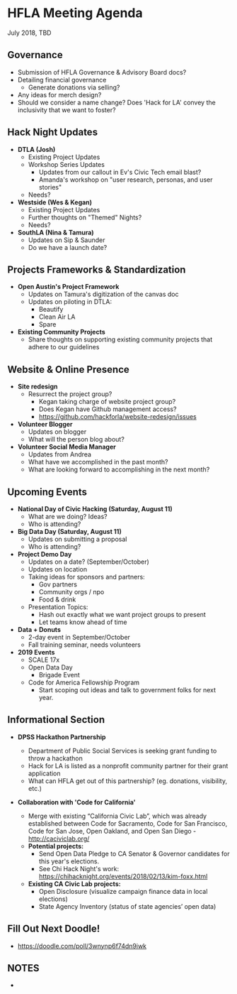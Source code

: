 # HFLA Meeting Agenda
July 2018, TBD

## Governance
  * Submission of HFLA Governance & Advisory Board docs?
  * Detailing financial governance
    * Generate donations via selling?
  * Any ideas for merch design?
  * Should we consider a name change? Does 'Hack for LA' convey the inclusivity that we want to foster?

## Hack Night Updates
  * **DTLA (Josh)**
    * Existing Project Updates
    * Workshop Series Updates
      * Updates from our callout in Ev's Civic Tech email blast?
      * Amanda's workshop on "user research, personas, and user stories"
    * Needs?
  * **Westside (Wes & Kegan)**
    * Existing Project Updates
    * Further thoughts on "Themed" Nights?
    * Needs?
  * **SouthLA (Nina & Tamura)**
    * Updates on Sip & Saunder
    * Do we have a launch date?

## Projects Frameworks & Standardization
  * **Open Austin's Project Framework**
    * Updates on Tamura's digitization of the canvas doc
    * Updates on piloting in DTLA:
      * Beautify
      * Clean Air LA
      * Spare
  * **Existing Community Projects**
    * Share thoughts on supporting existing community projects that adhere to our guidelines

## Website & Online Presence
  * **Site redesign**
    * Resurrect the project group?
      * Kegan taking charge of website project group?
      * Does Kegan have Github management access?
      * https://github.com/hackforla/website-redesign/issues
  * **Volunteer Blogger**
    * Updates on blogger
    * What will the person blog about?
  * **Volunteer Social Media Manager**
    * Updates from Andrea
    * What have we accomplished in the past month?
    * What are looking forward to accomplishing in the next month?

## Upcoming Events
* **National Day of Civic Hacking (Saturday, August 11)**
  * What are we doing? Ideas?
  * Who is attending?
* **Big Data Day (Saturday, August 11)**
  * Updates on submitting a proposal
  * Who is attending?
* **Project Demo Day**
  * Updates on a date? (September/October)
  * Updates on location
  * Taking ideas for sponsors and partners:
    * Gov partners
    * Community orgs / npo
    * Food & drink
  * Presentation Topics:
    * Hash out exactly what we want project groups to present
    * Let teams know ahead of time
* **Data + Donuts**
  * 2-day event in September/October
  * Fall training seminar, needs volunteers
* **2019 Events**
  * SCALE 17x
  * Open Data Day
    * Brigade Event
  * Code for America Fellowship Program
    * Start scoping out ideas and talk to government folks for next year.

## Informational Section
  * **DPSS Hackathon Partnership**
    * Department of Public Social Services is seeking grant funding to throw a hackathon
    * Hack for LA is listed as a nonprofit community partner for their grant application
    * What can HFLA get out of this partnership? (eg. donations, visibility, etc.)

  * **Collaboration with 'Code for California'**
    * Merge with existing “California Civic Lab”, which was already established between Code for Sacramento, Code for San Francisco, Code for San Jose, Open Oakland, and Open San Diego - http://caciviclab.org/
    * **Potential projects:**
      * Send Open Data Pledge to CA Senator & Governor candidates for this year's elections.
      * See Chi Hack Night's work: https://chihacknight.org/events/2018/02/13/kim-foxx.html
    * **Existing CA Civic Lab projects:**
      * Open Disclosure (visualize campaign finance data in local elections)
      * State Agency Inventory (status of state agencies’ open data)

## Fill Out Next Doodle!
* https://doodle.com/poll/3wnynp6f74dn9iwk

## NOTES

*
